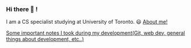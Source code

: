 ### Hi there 👋 !
I am a CS specialist studying at University of Toronto. 😃 [About me!](https://feiyangfan.github.io/about-me/)

[Some important notes I took during my development(Git, web dev, general things about development, etc..)](https://feiyangfan.github.io/notes-and-ideas/)

<!--- | Finished courses  | Currently studying |
| ------------- | ------------- |
| [CSC207 Software Design](https://fas.calendar.utoronto.ca/course/csc207h1)  | [CSC301 Introduction to Software Engineering](https://fas.calendar.utoronto.ca/course/csc301h1)  |
| [CSC209 Software Tools and Systems Programming](https://fas.calendar.utoronto.ca/course/csc209h1)  | [CSC311 Introduction to Machine Learning](https://fas.calendar.utoronto.ca/course/csc311h1)|
| [CSC236 Introduction to the Theory of Computation](https://fas.calendar.utoronto.ca/course/csc236h1)| [CSC369 Operating Systems](https://fas.calendar.utoronto.ca/course/csc369h1) |
| [CSC263 Data Structures and Analysis](https://fas.calendar.utoronto.ca/course/csc263h1)|[CSC343 Introduction to Databases](https://fas.calendar.utoronto.ca/course/csc343h1)|
| [CSC258 Computer Organization](https://fas.calendar.utoronto.ca/course/csc258h1)| [CSC324 Principles of Programming Languages](https://fas.calendar.utoronto.ca/course/csc324h1) |
| [CSC384 Introduction to Artificial Intelligence](https://fas.calendar.utoronto.ca/course/csc384h1)|

-->
